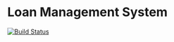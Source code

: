 # Loan Management System

[![Build Status](https://travis-ci.com/abrahamemmanuel/LMS.svg?token=52xwvj5b6hpppwaxoqPn&branch=master)](https://travis-ci.com/abrahamemmanuel/LMS)